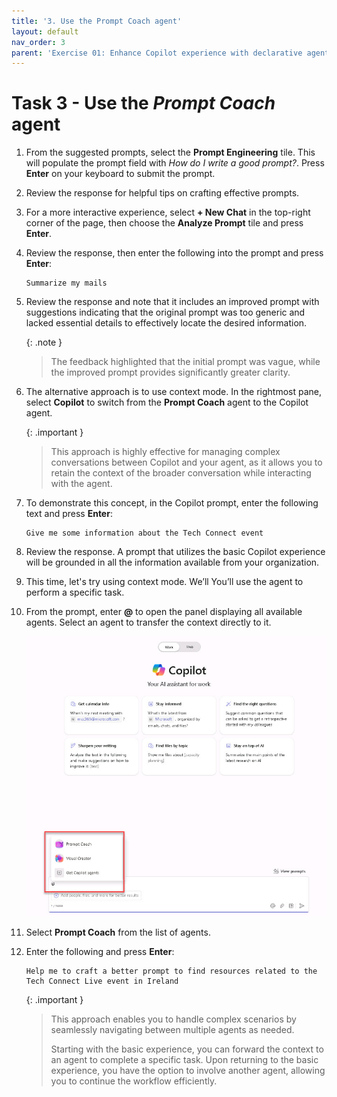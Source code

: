 ```yaml
---
title: '3. Use the Prompt Coach agent'
layout: default
nav_order: 3
parent: 'Exercise 01: Enhance Copilot experience with declarative agents'
---
```


# Task 3 - Use the *Prompt Coach* agent

1. From the suggested prompts, select the **Prompt Engineering** tile. This will populate the prompt field with *How do I write a good prompt?*. Press **Enter** on your keyboard to submit the prompt.

1. Review the response for helpful tips on crafting effective prompts.

1. For a more interactive experience, select **+ New Chat** in the top-right corner of the page, then choose the **Analyze Prompt** tile and press **Enter**.

1. Review the response, then enter the following into the prompt and press **Enter**:

    ```
    Summarize my mails
    ```

1. Review the response and note that it includes an improved prompt with suggestions indicating that the original prompt was too generic and lacked essential details to effectively locate the desired information.

    {: .note }
    > The feedback highlighted that the initial prompt was vague, while the improved prompt provides significantly greater clarity. 

1. The alternative approach is to use context mode. In the rightmost pane, select **Copilot** to switch from the **Prompt Coach** agent to the Copilot agent.

    {: .important }
    > This approach is highly effective for managing complex conversations between Copilot and your agent, as it allows you to retain the context of the broader conversation while interacting with the agent.

1. To demonstrate this concept, in the Copilot prompt, enter the following text and press **Enter**:

    ```
    Give me some information about the Tech Connect event
    ```

1. Review the response. A prompt that utilizes the basic Copilot experience will be grounded in all the information available from your organization.

1. This time, let's try using context mode. We’ll You’ll use the agent to perform a specific task.

1. From the prompt, enter **@** to open the panel displaying all available agents. Select an agent to transfer the context directly to it.

    ![5a.jpg](../../media/5a.jpg)

1. Select **Prompt Coach** from the list of agents.

1. Enter the following and press **Enter**:

    ```
    Help me to craft a better prompt to find resources related to the Tech Connect Live event in Ireland
    ```

    {: .important }
    > This approach enables you to handle complex scenarios by seamlessly navigating between multiple agents as needed. 
    > 
    > Starting with the basic experience, you can forward the context to an agent to complete a specific task. Upon returning to the basic experience, you have the option to involve another agent, allowing you to continue the workflow efficiently.

